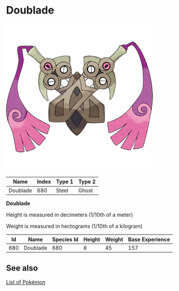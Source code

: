 # Doublade


![Doublade](images/680.png)

| **Name** | **Index** | **Type 1** | **Type 2** |
|----|----|----|----|
| Doublade | 680 | Steel | Ghost  |

**Doublade** 


Height is measured in decimeters (1/10th of a meter)

Weight is measured in hectograms (1/10th of a kilogram)

| **Id** | **Name** | **Species Id** | **Height** | **Weight** | **Base Experience** |
|--------|----------|----------------|------------|------------|---------------------|
| 680 | Doublade | 680 | 8 | 45 | 157 |


## See also

[List of Pokémon](../pokemon.md)

